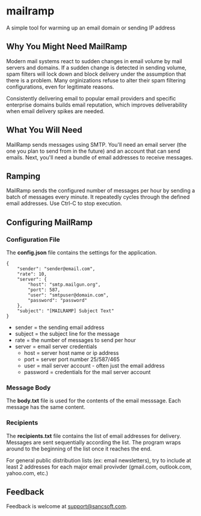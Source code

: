 # mailramp
A simple tool for warming up an email domain or sending IP address

## Why You Might Need MailRamp

Modern mail systems react to sudden changes in email volume by mail servers and domains. If a sudden change is detected in sending volume, spam filters will lock down and block delivery under the assumption that there is a problem.  Many orginizations refuse to alter their spam filtering configurations, even for legitimate reasons.

Consistently delivering email to popular email providers and specific enterprise domains builds email reputation, which improves deliverability when email delivery spikes are needed.

## What You Will Need

MailRamp sends messages using SMTP. You'll need an email server (the one you plan to send from in the future) and an account that can send emails. Next, you'll need a bundle of email addresses to receive messages. 

## Ramping

MailRamp sends the configured number of messages per hour by sending a batch of messages every minute.  It repeatedly cycles through the defined email addresses.  Use Ctrl-C to stop execution.

## Configuring MailRamp

### Configuration File

The **config.json** file contains the settings for the application. 

```
{
    "sender": "sender@email.com",
    "rate": 10,
    "server": {
        "host": "smtp.mailgun.org",
        "port": 587,
        "user": "smtpuser@domain.com",
        "password": "password"
    },
    "subject": "[MAILRAMP] Subject Text"
}
```

* sender = the sending email address
* subject = the subject line for the message
* rate = the number of messages to send per hour
* server = email server credentials
  * host = server host name or ip address
  * port = server port number 25/587/465
  * user = mail server account - often just the email address
  * password = credentials for the mail server account

### Message Body

The **body.txt** file is used for the contents of the email messsage.  Each message has the same content.

### Recipients

The **recipients.txt** file contains the list of email addresses for delivery.  Messages are sent sequentially according the list.  The program wraps around to the beginning of the list once it reaches the end.  

For general public distribution lists (ex: email newsletters), try to include at least 2 addresses for each major email provivder (gmail.com, outlook.com, yahoo.com, etc.) 

## Feedback

Feedback is welcome at support@sancsoft.com.  





